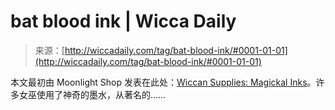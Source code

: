 <!--yml

category: 未分类

date: 2024-06-12 18:25:38

-->

# bat blood ink | Wicca Daily

> 来源：[http://wiccadaily.com/tag/bat-blood-ink/#0001-01-01](http://wiccadaily.com/tag/bat-blood-ink/#0001-01-01)

本文最初由 Moonlight Shop 发表在此处：[Wiccan Supplies: Magickal Inks](http://wiccadaily.com/tag/bat-blood-ink/#0001-01-01)。许多女巫使用了神奇的墨水，从著名的……
